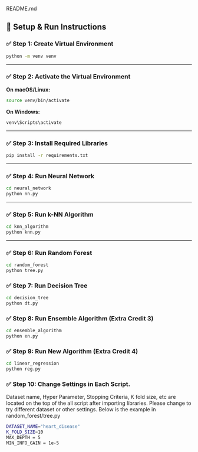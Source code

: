 README.md
## 🧪 Setup & Run Instructions

### ✅ Step 1: Create Virtual Environment

```bash
python -m venv venv
```

---

### ✅ Step 2: Activate the Virtual Environment

**On macOS/Linux:**

```bash
source venv/bin/activate
```

**On Windows:**

```bash
venv\Scripts\activate
```

---

### ✅ Step 3: Install Required Libraries

```bash
pip install -r requirements.txt
```

---

### ✅ Step 4: Run Neural Network

```bash
cd neural_network
python nn.py
```

---

### ✅ Step 5: Run k-NN Algorithm

```bash
cd knn_algorithm
python knn.py
```

---

### ✅ Step 6: Run Random Forest

```bash
cd random_forest
python tree.py
```

### ✅ Step 7: Run Decision Tree

```bash
cd decision_tree
python dt.py
```

### ✅ Step 8: Run Ensemble Algorithm (Extra Credit 3)

```bash
cd ensemble_algorithm
python en.py
```

### ✅ Step 9: Run New Algorithm (Extra Credit 4)

```bash
cd linear_regression
python reg.py
```

### ✅ Step 10: Change Settings in Each Script.
Dataset name, Hyper Parameter, Stopping Criteria, K fold size, etc are located on the top of the all script after importing libraries. Please change to try different dataset or other settings. Below is the example in random_forest/tree.py
```bash
DATASET_NAME="heart_disease"
K_FOLD_SIZE=10
MAX_DEPTH = 5
MIN_INFO_GAIN = 1e-5
```